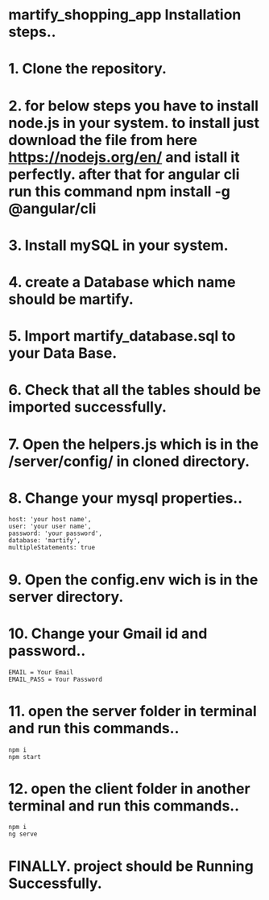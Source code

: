 # martify_shopping_app Installation steps..

# 1. Clone the repository.
# 2. for below steps you have to install node.js in your system. to install just download the file from here https://nodejs.org/en/ and istall it perfectly. after that for angular cli run this command npm install -g @angular/cli
# 3. Install mySQL in your system.
# 4. create a Database which name should be martify.
# 5. Import martify_database.sql to your Data Base.
# 6. Check that all the tables should be imported successfully.
# 7. Open the helpers.js which is in the /server/config/ in cloned directory.
# 8. Change your mysql properties..
    host: 'your host name',
    user: 'your user name',
    password: 'your password',
    database: 'martify',
    multipleStatements: true
    
# 9. Open the config.env wich is in the server directory.
# 10. Change your Gmail id and password..
    EMAIL = Your Email
    EMAIL_PASS = Your Password
 
# 11. open the server folder in terminal and run this commands..
    npm i
    npm start
# 12. open the client folder in another terminal and run this commands..
    npm i
    ng serve

# FINALLY. project should be Running Successfully.
